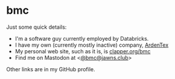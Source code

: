 # bmc

Just some quick details:

- I'm a software guy currently employed by Databricks.
- I have my own (currently mostly inactive) company,
  [ArdenTex](https://www.ardentex.com)
- My personal web site, such as it is, is [clapper.org/bmc](https://www.clapper.org/bmc)
- Find me on Mastodon at <<a rel="me" href="https://jawns.club/@bmc">@bmc@jawns.club</a>>

Other links are in my GitHub profile.
